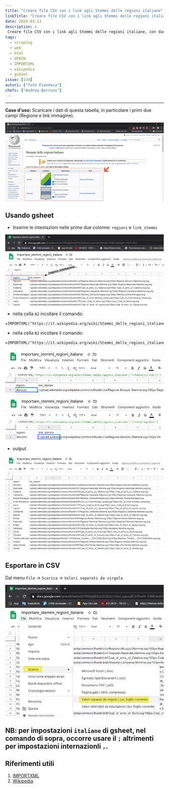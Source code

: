 ```yaml
---
title: "Creare file CSV con i link agli Stemmi delle regioni italiane"
linkTitle: "Creare file CSV con i link agli Stemmi delle regioni italiane"
date: 2020-03-13
description: >
 Creare file CSV con i link agli Stemmi delle regioni italiane, con due colonne: Regioni e link
tags:
  - scraping
  - web
  - html
  - XPATH
  - IMPORTXML
  - wikipedia
  - gsheet
issue: [134]
autori: ["Totò Fiandaca"]
chefs: ["Andrea Borruso"]
---
```


---

**Caso d'uso:** Scaricare i dati di questa tabella, in particolare i primi due campi (Regione e link immagine).

![](img_01.png)

## Usando gsheet

- Inserire le intestazioni nelle prime due colonne: `regioni` e `link_stemmi`

![](img_02.png)

- nella cella `A2` incollare il comando:

```
=IMPORTXML("https://it.wikipedia.org/wiki/Stemmi_delle_regioni_italiane";"//table[2]//td[1]")
```

- nella cella `B2` incollare il comando:

```
=IMPORTXML("https://it.wikipedia.org/wiki/Stemmi_delle_regioni_italiane";"//td/a/img/@src")
```

![](img_03.png)

- output

![](img_04.png)

## Esportare in CSV

Dal menu `File` → `Scarica` → `Valori separati da virgola`

![](img_05.png)

**NB:** per impostazioni `italiane` di gsheet, nel comando di sopra, occorre usare il `;` altrimenti per impostazioni internazionli `,`.
---

## Riferimenti utili

1. [IMPORTXML](https://support.google.com/docs/answer/3093342?hl=it)
2. [Wikipedia](https://it.wikipedia.org/wiki/Stemmi_delle_regioni_italiane)